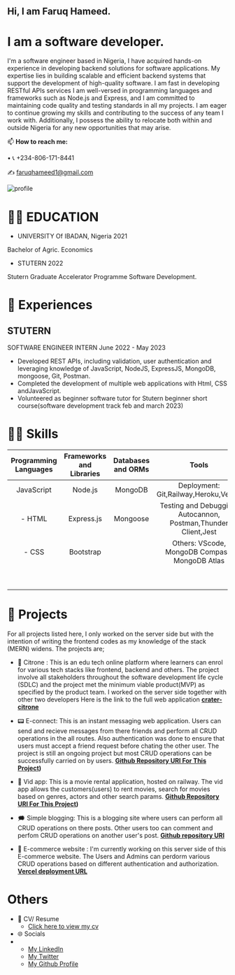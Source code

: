 ## Hi, I am Faruq Hameed.
# I am a software developer.

I'm a software engineer based in Nigeria, I have acquired hands-on experience in developing backend solutions for software applications. My expertise lies in building scalable and efficient backend systems that support the development of high-quality software. I am fast in developing RESTful APIs services I am well-versed in programming languages and frameworks such as Node.js and Express, and I am committed to maintaining code quality and testing standards in all my projects. I am eager to continue growing my skills and contributing to the success of any team I work with. Additionally, I possess the ability to relocate both within and outside Nigeria for any new opportunities that may arise.

📫  **How to reach me:** 
[^1]:
  • 📞 +234-806-171-8441
[^1]:
✍ faruqhameed1@gmail.com
[^1]:
![profile](https://user-images.githubusercontent.com/108727947/236615977-82faf984-84c3-4eba-8e79-1ab9d17001c5.jpg)

# 👨‍🎓 EDUCATION
* UNIVERSITY Of IBADAN, Nigeria 2021
[^1]:

Bachelor of Agric. Economics

[^1]:

* STUTERN 2022
[^1]:
Stutern Graduate Accelerator Programme Software Development.
[^2]:

# 🏢 Experiences

## STUTERN
SOFTWARE ENGINEER INTERN
June 2022 - May 2023
* Developed REST APIs, including validation, user authentication and leveraging knowledge of JavaScript, NodeJS, ExpressJS, MongoDB, mongoose, Git, Postman.
* Completed the development of multiple web applications with Html, CSS andJavaScript.
* Volunteered as beginner software tutor for Stutern beginner short course(software development track feb and march 2023)

##

# 👩‍💻 Skills

| Programming Languages |  Frameworks and Libraries | Databases and ORMs | Tools | Methodologies | 
| :---:        | :---: | :---: |    :---:      | :---: |
| JavaScript   | Node.js | MongoDB |Deployment: Git,Railway,Heroku,Vercel    | Agile software development    |
| - HTML    |  Express.js | Mongoose | Testing and Debugging: Autocannon, Postman,Thunder Client,Jest    | Test-driven development (TDD)      |
| - CSS    | Bootstrap |   | Others:  VScode, MongoDB Compass, MongoDB Atlas    | Continuous Integration/Continuous Deployment (CI/CD)      |
|   | |  |   | RESTful APIs   |
|     | |  |   | Microservices   |



# 🔭 Projects
For all projects listed here, I only worked on the server side but with the intention of writing the frontend codes as my knowledge of the stack (MERN) widens. The projects are;
- 🏫 Citrone : This is an edu tech online platform where learners can enrol for various tech stacks like frontend, backend and others. The project involve all stakeholders throughout the software development life cycle (SDLC) and the project met the minimum viable product(MVP) as specified by the product team.
I worked on the server side together with other two developers
Here is the link to the full web application **[crater-citrone](https://citrone-redesign-crater.vercel.app/)**
- 📟 E-connect: This is an instant messaging web application. Users can send and recieve messages from there friends and perform all CRUD operations in the all routes. Also authentication was done to ensure that users must accept a friend request before chating the other user. The project is still an ongoing project but most CRUD operations can be successfully carried on by users. **[Github Repository URl For This Project](https://github.com/Faruq-Hameed/vid_project))**
- 🎥 Vid app: This is a movie rental application, hosted on railway. The vid app allows the customers(users) to rent movies, search for movies based on genres, actors and other search params. **[Github Repository URl For This Project](https://github.com/Faruq-Hameed/vid_project))**

- 🗯️ Simple blogging: This is a blogging site where users can perform all CRUD operations on there posts. Other users too can comment and perfom CRUD operations on another user's post. **[Github repository URl](https://github.com/Faruq-Hameed/simple_blogging)**

- 🚐 E-commerce website : I'm currently working on this server side of this E-commerce website. The Users and Admins can perdorm various CRUD operations based on different authentication and authorization.  **[Vercel deployment URL](https://faruq-e-commerce.vercel.app/)**
# Others
* 📄 CV/ Resume 
  - [Click here to view my cv](https://drive.google.com/file/d/1ke5oZHioIjZVouWIVX9A6aqVhp1_7YBj/view?usp=sharing)
* 🌐 Socials
* 
  - [My LinkedIn](https://www.linkedin.com/in/faruq-hameed-2ab121129)
  - [My Twitter](https://twitter.com/King_Flourish)
  - [My Github Profile](https://github.com/Faruq-Hameed/)
